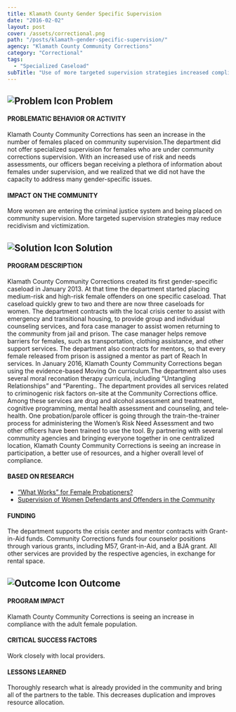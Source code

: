 ```yaml
---
title: Klamath County Gender Specific Supervision
date: "2016-02-02"
layout: post
cover: /assets/correctional.png
path: "/posts/klamath-gender-specific-supervision/"
agency: "Klamath County Community Corrections"
category: "Correctional"
tags:
  - "Specialized Caseload"
subTitle: "Use of more targeted supervision strategies increased compliance rates among adult female offenders."
---
```

## ![Problem Icon](https://github.com/google/material-design-icons/raw/master/alert/1x_web/ic_error_outline_black_48dp.png "Problem") Problem

#### PROBLEMATIC BEHAVIOR OR ACTIVITY

Klamath County Community Corrections has seen an increase in the number of females placed on community supervision.The department did not offer specialized supervision for females who are under community corrections supervision.
With an increased use of risk and needs assessments, our officers began receiving a plethora of information about females under supervision, and we realized that we did not have the capacity to address many gender-specific issues.

#### IMPACT ON THE COMMUNITY

More women are entering the criminal justice system and being placed on community supervision. More targeted supervision strategies may reduce recidivism and victimization.

## ![Solution Icon](https://github.com/google/material-design-icons/raw/master/action/1x_web/ic_lightbulb_outline_black_48dp.png "Solution") Solution

#### PROGRAM DESCRIPTION

Klamath County Community Corrections created its first gender-specific caseload in January 2013. At that time the department started placing medium-risk and high-risk female offenders on one specific caseload. That caseload quickly grew to two and there are now three caseloads for women.
The department contracts with the local crisis center to assist with emergency and transitional housing, to provide group and individual counseling services, and fora case manager to assist women returning to the community from jail and prison.
The case manager helps remove barriers for females, such as transportation, clothing assistance, and other support services. The department also contracts for mentors, so that every female released from prison is assigned a mentor as part of Reach In services.
In January 2016, Klamath County Community Corrections began using the evidence-based Moving On curriculum.The department also uses several moral reconation therapy curricula, including “Untangling Relationships” and “Parenting..
The department provides all services related to criminogenic risk factors on-­site at the Community Corrections office. Among these services are drug and alcohol assessment and treatment, cognitive programming, mental health assessment and counseling, and tele­health.
One probation/parole officer is going through the train-the-trainer process for administering the Women’s Risk Need Assessment and two other officers have been trained to use the tool.
By partnering with several community agencies and bringing everyone together in one centralized location, Klamath County Community Corrections is seeing an increase in participation, a better use of resources, and a higher overall level of compliance.

#### BASED ON RESEARCH

- [“What Works” for Female Probationers?](https://www.uc.edu/content/dam/uc/womenoffenders/docs/MOVING%20ON.pdf)
- [Supervision of Women Defendants and Offenders in the Community](https://nicic.gov/supervision-women-defendants-and-offenders-community)

#### FUNDING

The department supports the crisis center and mentor contracts with Grant-in-Aid funds.
Community Corrections funds four counselor positions through various grants, including M­57, Grant-in-Aid, and a BJA grant. All other services are provided by the respective agencies, in exchange for rental space.

## ![Outcome Icon](https://github.com/google/material-design-icons/raw/master/action/1x_web/ic_view_list_black_48dp.png "Outcome") Outcome

#### PROGRAM IMPACT

Klamath County Community Corrections is seeing an increase in compliance with the adult female population.

#### CRITICAL SUCCESS FACTORS

Work closely with local providers.

#### LESSONS LEARNED

Thoroughly research what is already provided in the community and bring all of the partners to the table. This decreases duplication and improves resource allocation.
